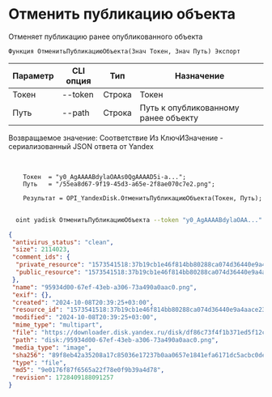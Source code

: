 ﻿---
sidebar_position: 2
---

# Отменить публикацию объекта
 Отменяет публикацию ранее опубликованного объекта



`Функция ОтменитьПубликациюОбъекта(Знач Токен, Знач Путь) Экспорт`

  | Параметр | CLI опция | Тип | Назначение |
  |-|-|-|-|
  | Токен | --token | Строка | Токен |
  | Путь | --path | Строка | Путь к опубликованному ранее объекту |

  
  Возвращаемое значение:   Соответствие Из КлючИЗначение - сериализованный JSON ответа от Yandex

<br/>




```bsl title="Пример кода"
    Токен  = "y0_AgAAAABdylaOAAs0QgAAAAD5i-a...";
    Путь   = "/55ea8d67-9f19-45d3-a65e-2f8ae070c7e2.png";

    Результат = OPI_YandexDisk.ОтменитьПубликациюОбъекта(Токен, Путь);
```



```sh title="Пример команды CLI"
    
  oint yadisk ОтменитьПубликациюОбъекта --token "y0_AgAAAABdylaOAA..." --path "/Альпака.png"

```

```json title="Результат"
{
 "antivirus_status": "clean",
 "size": 2114023,
 "comment_ids": {
  "private_resource": "1573541518:37b19cb1e46f814bb80288ca074d36440e9a4aace2331d9d71390839d4ad7c4e",
  "public_resource": "1573541518:37b19cb1e46f814bb80288ca074d36440e9a4aace2331d9d71390839d4ad7c4e"
 },
 "name": "95934d00-67ef-43eb-a306-73a490a0aac0.png",
 "exif": {},
 "created": "2024-10-08T20:39:25+03:00",
 "resource_id": "1573541518:37b19cb1e46f814bb80288ca074d36440e9a4aace2331d9d71390839d4ad7c4e",
 "modified": "2024-10-08T20:39:25+03:00",
 "mime_type": "multipart",
 "file": "https://downloader.disk.yandex.ru/disk/df86c73f4f1b371ed5f12cbc011b1804415c80ca25a3eec12dddc883794034fa/6705a6a4/gwThwhLBKYvLhQCNnqAHirWAoEC4dKsPFFzSTeWuFK5ceIUkIDC7fKzI6e0Ic1rFWZAX7ZAMHvmKl9PvgqcSEQ%3D%3D?uid=1573541518&filename=95934d00-67ef-43eb-a306-73a490a0aac0.png&disposition=attachment&hash=&limit=0&content_type=multipart&owner_uid=1573541518&fsize=2114023&hid=03d7263840468e281bd0b238a26e7d0d&media_type=image&tknv=v2&etag=9e0176f87f6565a22f78e0f9b39a4d78",
 "path": "disk:/95934d00-67ef-43eb-a306-73a490a0aac0.png",
 "media_type": "image",
 "sha256": "89f8eb42a35208a17c85036e17237b0aa0657e1841efa6171dc5acbc0dea9e18",
 "type": "file",
 "md5": "9e0176f87f6565a22f78e0f9b39a4d78",
 "revision": 1728409188091257
}
```
